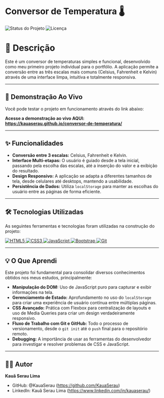 # Conversor de Temperatura 🌡️

![Status do Projeto](https://img.shields.io/badge/status-concluído-brightgreen)
![Licença](https://img.shields.io/badge/license-MIT-blue)


# 📝 Descrição

Este é um conversor de temperaturas simples e funcional, desenvolvido como meu primeiro projeto individual para o portfólio. A aplicação permite a conversão entre as três escalas mais comuns (Celsius, Fahrenheit e Kelvin) através de uma interface limpa, intuitiva e totalmente responsiva.

---

## 🚀 Demonstração Ao Vivo

Você pode testar o projeto em funcionamento através do link abaixo:

**Acesse a demonstração ao vivo AQUI: https://kauaserau.github.io/conversor-de-temperatura/**

---

## ✨ Funcionalidades

- **Conversão entre 3 escalas:** Celsius, Fahrenheit e Kelvin.
- **Interface Multi-etapas:** O usuário é guiado desde a tela inicial, passando pela escolha das escalas, até a inserção do valor e a exibição do resultado.
- **Design Responsivo:** A aplicação se adapta a diferentes tamanhos de tela, desde celulares até desktops, mantendo a usabilidade.
- **Persistência de Dados:** Utiliza `localStorage` para manter as escolhas do usuário entre as páginas de forma eficiente.

---

## 🛠️ Tecnologias Utilizadas

As seguintes ferramentas e tecnologias foram utilizadas na construção do projeto:

<p align="left">
  <a href="https://developer.mozilla.org/pt-BR/docs/Web/HTML" target="_blank">
    <img src="https://img.shields.io/badge/HTML5-E34F26?style=for-the-badge&logo=html5&logoColor=white" alt="HTML5">
  </a>
  <a href="https://developer.mozilla.org/pt-BR/docs/Web/CSS" target="_blank">
    <img src="https://img.shields.io/badge/CSS3-1572B6?style=for-the-badge&logo=css3&logoColor=white" alt="CSS3">
  </a>
  <a href="https://developer.mozilla.org/pt-BR/docs/Web/JavaScript" target="_blank">
    <img src="https://img.shields.io/badge/JavaScript-F7DF1E?style=for-the-badge&logo=javascript&logoColor=black" alt="JavaScript">
  </a>
  <a href="https://getbootstrap.com" target="_blank">
    <img src="https://img.shields.io/badge/Bootstrap-563D7C?style=for-the-badge&logo=bootstrap&logoColor=white" alt="Bootstrap">
  </a>
  <a href="https://git-scm.com" target="_blank">
      <img src="https://img.shields.io/badge/GIT-E44C30?style=for-the-badge&logo=git&logoColor=white" alt="Git">
  </a>
</p>

---

## 💡 O Que Aprendi

Este projeto foi fundamental para consolidar diversos conhecimentos obtidos nos meus estudos, principalmente:

- **Manipulação do DOM:** Uso de JavaScript puro para capturar e exibir informações na tela.
- **Gerenciamento de Estado:** Aprofundamento no uso do `localStorage` para criar uma experiência de usuário contínua entre múltiplas páginas.
- **CSS Avançado:** Prática com Flexbox para centralização de layouts e uso de Media Queries para criar um design verdadeiramente responsivo.
- **Fluxo de Trabalho com Git e GitHub:** Todo o processo de versionamento, desde o `git init` até o `push` final para o repositório remoto.
- **Debugging:** A importância de usar as ferramentas do desenvolvedor para investigar e resolver problemas de CSS e JavaScript.

---

## 👨‍💻 Autor

**Kauã Serau Lima**

- GitHub: @KauaSerau (https://github.com/KauaSerau)
- LinkedIn: Kauã Serau Lima (https://www.linkedin.com/in/kauaserau/)
